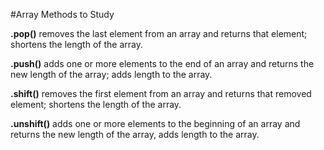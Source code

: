 #Array Methods to Study

**.pop()** removes the last element from an array and returns that element; shortens the length of the array.

**.push()** adds one or more elements to the end of an array and returns the new length of the array; adds length to the array.


**.shift()** removes the first element from an array and returns that removed element; shortens the length of the array.

**.unshift()** adds one or more elements to the beginning of an array and returns the new length of the array, adds length to the array.
